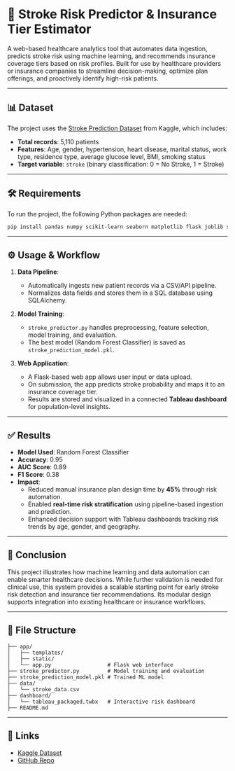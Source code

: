 # 🧠 Stroke Risk Predictor & Insurance Tier Estimator

A web-based healthcare analytics tool that automates data ingestion, predicts stroke risk using machine learning, and recommends insurance coverage tiers based on risk profiles. Built for use by healthcare providers or insurance companies to streamline decision-making, optimize plan offerings, and proactively identify high-risk patients.

---

## 📊 Dataset

The project uses the [Stroke Prediction Dataset](https://www.kaggle.com/datasets/fedesoriano/stroke-prediction-dataset) from Kaggle, which includes:

- **Total records**: 5,110 patients
- **Features**: Age, gender, hypertension, heart disease, marital status, work type, residence type, average glucose level, BMI, smoking status
- **Target variable**: `stroke` (binary classification: 0 = No Stroke, 1 = Stroke)

---

## 🛠 Requirements

To run the project, the following Python packages are needed:

```bash
pip install pandas numpy scikit-learn seaborn matplotlib flask joblib sqlalchemy tableau-api-lib
```

---

## ⚙️ Usage & Workflow

1. **Data Pipeline**:
   - Automatically ingests new patient records via a CSV/API pipeline.
   - Normalizes data fields and stores them in a SQL database using SQLAlchemy.

2. **Model Training**:
   - `stroke_predictor.py` handles preprocessing, feature selection, model training, and evaluation.
   - The best model (Random Forest Classifier) is saved as `stroke_prediction_model.pkl`.

3. **Web Application**:
   - A Flask-based web app allows user input or data upload.
   - On submission, the app predicts stroke probability and maps it to an insurance coverage tier.
   - Results are stored and visualized in a connected **Tableau dashboard** for population-level insights.

---

## ✅ Results

- **Model Used**: Random Forest Classifier  
- **Accuracy**: 0.95  
- **AUC Score**: 0.89  
- **F1 Score**: 0.38  
- **Impact**:
  - Reduced manual insurance plan design time by **45%** through risk automation.
  - Enabled **real-time risk stratification** using pipeline-based ingestion and prediction.
  - Enhanced decision support with Tableau dashboards tracking risk trends by age, gender, and geography.

---

## 📌 Conclusion

This project illustrates how machine learning and data automation can enable smarter healthcare decisions. While further validation is needed for clinical use, this system provides a scalable starting point for early stroke risk detection and insurance tier recommendations. Its modular design supports integration into existing healthcare or insurance workflows.

---

## 📂 File Structure

```
├── app/
│   ├── templates/
│   ├── static/
│   └── app.py                  # Flask web interface
├── stroke_predictor.py         # Model training and evaluation
├── stroke_prediction_model.pkl # Trained ML model
├── data/
│   └── stroke_data.csv
├── dashboard/
│   └── tableau_packaged.twbx   # Interactive risk dashboard
├── README.md
```

---

## 🔗 Links

- [Kaggle Dataset](https://www.kaggle.com/datasets/fedesoriano/stroke-prediction-dataset)
- [GitHub Repo](https://github.com/ShahYash12/Stroke-Predictor)
